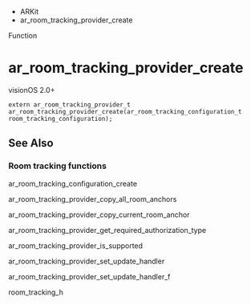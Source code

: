 

- ARKit
-  ar_room_tracking_provider_create 

Function

# ar_room_tracking_provider_create

visionOS 2.0+

``` source
extern ar_room_tracking_provider_t ar_room_tracking_provider_create(ar_room_tracking_configuration_t room_tracking_configuration);
```

## See Also

### Room tracking functions

ar_room_tracking_configuration_create

ar_room_tracking_provider_copy_all_room_anchors

ar_room_tracking_provider_copy_current_room_anchor

ar_room_tracking_provider_get_required_authorization_type

ar_room_tracking_provider_is_supported

ar_room_tracking_provider_set_update_handler

ar_room_tracking_provider_set_update_handler_f

room_tracking_h

